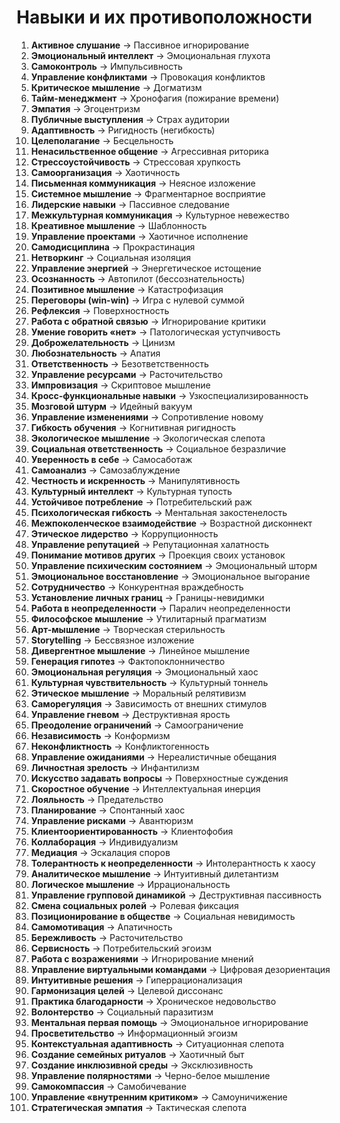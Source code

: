 # Навыки и их противоположности

1. **Активное слушание** → Пассивное игнорирование  
2. **Эмоциональный интеллект** → Эмоциональная глухота  
3. **Самоконтроль** → Импульсивность  
4. **Управление конфликтами** → Провокация конфликтов  
5. **Критическое мышление** → Догматизм  
6. **Тайм-менеджмент** → Хронофагия (пожирание времени)  
7. **Эмпатия** → Эгоцентризм  
8. **Публичные выступления** → Страх аудитории  
9. **Адаптивность** → Ригидность (негибкость)  
10. **Целеполагание** → Бесцельность  
11. **Ненасильственное общение** → Агрессивная риторика  
12. **Стрессоустойчивость** → Стрессовая хрупкость  
13. **Самоорганизация** → Хаотичность  
14. **Письменная коммуникация** → Неясное изложение  
15. **Системное мышление** → Фрагментарное восприятие  
16. **Лидерские навыки** → Пассивное следование  
17. **Межкультурная коммуникация** → Культурное невежество  
18. **Креативное мышление** → Шаблонность  
19. **Управление проектами** → Хаотичное исполнение  
20. **Самодисциплина** → Прокрастинация  
21. **Нетворкинг** → Социальная изоляция  
22. **Управление энергией** → Энергетическое истощение  
23. **Осознанность** → Автопилот (бессознательность)  
24. **Позитивное мышление** → Катастрофизация  
25. **Переговоры (win-win)** → Игра с нулевой суммой  
26. **Рефлексия** → Поверхностность  
27. **Работа с обратной связью** → Игнорирование критики  
28. **Умение говорить «нет»** → Патологическая уступчивость  
29. **Доброжелательность** → Цинизм  
30. **Любознательность** → Апатия  
31. **Ответственность** → Безответственность  
32. **Управление ресурсами** → Расточительство  
33. **Импровизация** → Скриптовое мышление  
34. **Кросс-функциональные навыки** → Узкоспециализированность  
35. **Мозговой штурм** → Идейный вакуум  
36. **Управление изменениями** → Сопротивление новому  
37. **Гибкость обучения** → Когнитивная ригидность  
38. **Экологическое мышление** → Экологическая слепота  
39. **Социальная ответственность** → Социальное безразличие  
40. **Уверенность в себе** → Самосаботаж  
41. **Самоанализ** → Самозаблуждение  
42. **Честность и искренность** → Манипулятивность  
43. **Культурный интеллект** → Культурная тупость  
44. **Устойчивое потребление** → Потребительский раж  
45. **Психологическая гибкость** → Ментальная закостенелость  
46. **Межпоколенческое взаимодействие** → Возрастной дисконнект  
47. **Этическое лидерство** → Коррупционность  
48. **Управление репутацией** → Репутационная халатность  
49. **Понимание мотивов других** → Проекция своих установок  
50. **Управление психическим состоянием** → Эмоциональный шторм  
51. **Эмоциональное восстановление** → Эмоциональное выгорание  
52. **Сотрудничество** → Конкурентная враждебность  
53. **Установление личных границ** → Границы-невидимки  
54. **Работа в неопределенности** → Паралич неопределенности  
55. **Философское мышление** → Утилитарный прагматизм  
56. **Арт-мышление** → Творческая стерильность  
57. **Storytelling** → Бессвязное изложение  
58. **Дивергентное мышление** → Линейное мышление  
59. **Генерация гипотез** → Фактопоклонничество  
60. **Эмоциональная регуляция** → Эмоциональный хаос  
61. **Культурная чувствительность** → Культурный тоннель  
62. **Этическое мышление** → Моральный релятивизм  
63. **Саморегуляция** → Зависимость от внешних стимулов  
64. **Управление гневом** → Деструктивная ярость  
65. **Преодоление ограничений** → Самоограничение  
66. **Независимость** → Конформизм  
67. **Неконфликтность** → Конфликтогенность  
68. **Управление ожиданиями** → Нереалистичные обещания  
69. **Личностная зрелость** → Инфантилизм  
70. **Искусство задавать вопросы** → Поверхностные суждения  
71. **Скоростное обучение** → Интеллектуальная инерция  
72. **Лояльность** → Предательство  
73. **Планирование** → Спонтанный хаос  
74. **Управление рисками** → Авантюризм  
75. **Клиентоориентированность** → Клиентофобия  
76. **Коллаборация** → Индивидуализм  
77. **Медиация** → Эскалация споров  
78. **Толерантность к неопределенности** → Интолерантность к хаосу  
79. **Аналитическое мышление** → Интуитивный дилетантизм  
80. **Логическое мышление** → Иррациональность  
81. **Управление групповой динамикой** → Деструктивная пассивность  
82. **Смена социальных ролей** → Ролевая фиксация  
83. **Позиционирование в обществе** → Социальная невидимость  
84. **Самомотивация** → Апатичность  
85. **Бережливость** → Расточительство  
86. **Сервисность** → Потребительский эгоизм  
87. **Работа с возражениями** → Игнорирование мнений  
88. **Управление виртуальными командами** → Цифровая дезориентация  
89. **Интуитивные решения** → Гиперрационализация  
90. **Гармонизация целей** → Целевой диссонанс  
91. **Практика благодарности** → Хроническое недовольство  
92. **Волонтерство** → Социальный паразитизм  
93. **Ментальная первая помощь** → Эмоциональное игнорирование  
94. **Просветительство** → Информационный эгоизм  
95. **Контекстуальная адаптивность** → Ситуационная слепота  
96. **Создание семейных ритуалов** → Хаотичный быт  
97. **Создание инклюзивной среды** → Эксклюзивность  
98. **Управление полярностями** → Черно-белое мышление  
99. **Самокомпассия** → Самобичевание  
100. **Управление «внутренним критиком»** → Самоуничижение  
101. **Стратегическая эмпатия** → Тактическая слепота  